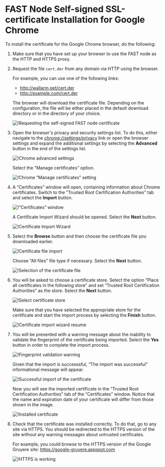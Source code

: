 [img-cert-request]:         ../../../images/fast/ssl/common/browsers-ssl/chrome-ssl/c-certificate-request.png
[img-adv-settings]:         ../../../images/fast/ssl/common/browsers-ssl/chrome-ssl/c-advanced-settings.png
[img-cert-mgmt]:            ../../../images/fast/ssl/common/browsers-ssl/chrome-ssl/c-manage-certificates.png
[img-cert-window]:          ../../../images/fast/ssl/common/browsers-ssl/chrome-ssl/c-certificates-window.png
[img-cert-wizard]:          ../../../images/fast/ssl/common/browsers-ssl/chrome-ssl/c-certificates-wizard.png
[img-cert-import]:          ../../../images/fast/ssl/common/browsers-ssl/chrome-ssl/c-file-import.png
[img-cert-select]:          ../../../images/fast/ssl/common/browsers-ssl/chrome-ssl/c-file-selection.png
[img-store]:                ../../../images/fast/ssl/common/browsers-ssl/chrome-ssl/c-store-selection.png
[img-wizard-resume]:        ../../../images/fast/ssl/common/browsers-ssl/chrome-ssl/c-wizard-resume.png    
[img-fingerprint-warning]:  ../../../images/fast/ssl/common/browsers-ssl/chrome-ssl/c-fingerprint-warning.png
[img-import-ok]:            ../../../images/fast/ssl/common/browsers-ssl/chrome-ssl/c-import-success.png
[img-installed-cert]:       ../../../images/fast/ssl/common/browsers-ssl/chrome-ssl/c-installed-certificate.png
[img-https-ok]:             ../../../images/fast/ssl/common/browsers-ssl/chrome-ssl/c-https-ok.png   
    
    
    
    
#   FAST Node Self-signed SSL-certificate Installation for Google Chrome

To install the certificate for the Google Chrome browser, do the following:

1.  Make sure that you have set up your browser to use the FAST node as the HTTP and HTTPS proxy.

2.  Request the file `cert.der` from any domain via HTTP using the browser.

    For example, you can use one of the following links:
    * <http://wallarm.get/cert.der>
    * <http://example.com/cert.der>

    The browser will download the certificate file. Depending on the configuration, the file will be either placed in the default download directory or in the directory of your choice.

    ![!Requesting the self-signed FAST node certificate][img-cert-request]

3.  Open the browser's privacy and security settings list. To do this, either navigate to the <chrome://settings/privacy> link or open the browser settings and expand the additional settings by selecting the **Advanced** button in the end of the settings list.

    ![!Chrome advanced settings][img-adv-settings]
    
    Select the “Manage certificates” option.
    
    ![!Chrome “Manage certificates” setting][img-cert-mgmt]

4.  A “Certificates” window will open, containing information about Chrome certificates. Switch to the “Trusted Root Certification Authorities” tab and select the **Import** button. 

    ![!“Certificates” window][img-cert-window]
        
    A Certificate Import Wizard should be opened. Select the **Next** button.
        
    ![!Certificate Import Wizard][img-cert-wizard]

5.  Select the **Browse** button and then choose the certificate file you downloaded earlier. 
    
    ![!Certificate file import][img-cert-import]

    Choose “All files” file type if necessary. Select the **Next** button.

    ![!Selection of the certificate file][img-cert-select]

6.  You will be asked to choose a certificate store. Select the option “Place all certificates in the following store” and set “Trusted Root Certification Authorities” as the store. Select the **Next** button.

    ![!Select certificate store][img-store]
    
    Make sure that you have selected the appropriate store for the certificate and start the import process by selecting the **Finish** button.
    
    ![!Certificate import wizard resume][img-wizard-resume]

7.  You will be presented with a warning message about the inability to validate the fingerprint of the certificate being imported. Select the **Yes** button in order to complete the import process.

    ![!Fingerprint validation warning][img-fingerprint-warning]

    Given that the import is successsful, “The import was successful” informational message will appear.

    ![!Successful import of the certificate][img-import-ok]
    
    Now you will see the imported certificate in the “Trusted Root Certification Authorities” tab of the “Certificates” window. Notice that the name and expiration date of your certificate will differ from those shown in the image.
    
    ![!Installed certificate][img-installed-cert]

8.  Check that the certificate was installed correctly. To do that, go to any site via HTTPS. You should be redirected to the HTTPS version of the site without any warning messages about untrusted certificates.

    For example, you could browse to the HTTPS version of the Google Gruyere site:
    <https://google-gruyere.appspot.com>

    ![!HTTPS is working][img-https-ok]